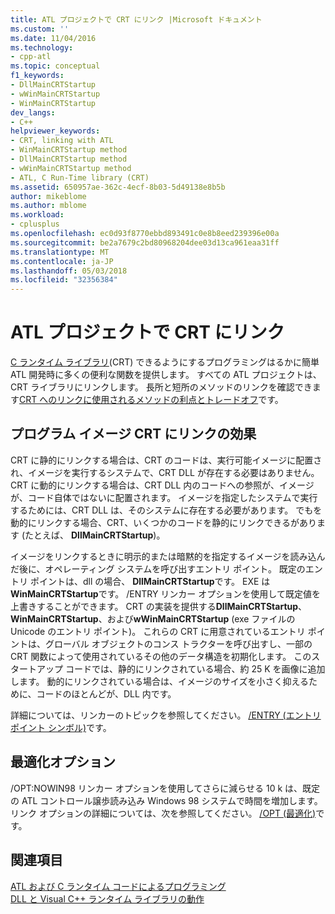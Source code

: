 ```yaml
---
title: ATL プロジェクトで CRT にリンク |Microsoft ドキュメント
ms.custom: ''
ms.date: 11/04/2016
ms.technology:
- cpp-atl
ms.topic: conceptual
f1_keywords:
- DllMainCRTStartup
- wWinMainCRTStartup
- WinMainCRTStartup
dev_langs:
- C++
helpviewer_keywords:
- CRT, linking with ATL
- WinMainCRTStartup method
- DllMainCRTStartup method
- wWinMainCRTStartup method
- ATL, C Run-Time library (CRT)
ms.assetid: 650957ae-362c-4ecf-8b03-5d49138e8b5b
author: mikeblome
ms.author: mblome
ms.workload:
- cplusplus
ms.openlocfilehash: ec0d93f8770ebbd893491c0e8b8eed239396e00a
ms.sourcegitcommit: be2a7679c2bd80968204dee03d13ca961eaa31ff
ms.translationtype: MT
ms.contentlocale: ja-JP
ms.lasthandoff: 05/03/2018
ms.locfileid: "32356384"
---
```

# <a name="linking-to-the-crt-in-your-atl-project"></a>ATL プロジェクトで CRT にリンク
[C ランタイム ライブラリ](../c-runtime-library/crt-library-features.md)(CRT) できるようにするプログラミングはるかに簡単 ATL 開発時に多くの便利な関数を提供します。 すべての ATL プロジェクトは、CRT ライブラリにリンクします。 長所と短所のメソッドのリンクを確認できます[CRT へのリンクに使用されるメソッドの利点とトレードオフ](../atl/benefits-and-tradeoffs-of-the-method-used-to-link-to-the-crt.md)です。  
  
## <a name="effects-of-linking-to-the-crt-on-your-program-image"></a>プログラム イメージ CRT にリンクの効果  
 CRT に静的にリンクする場合は、CRT のコードは、実行可能イメージに配置され、イメージを実行するシステムで、CRT DLL が存在する必要はありません。 CRT に動的にリンクする場合は、CRT DLL 内のコードへの参照が、イメージが、コード自体ではないに配置されます。 イメージを指定したシステムで実行するためには、CRT DLL は、そのシステムに存在する必要があります。 でもを動的にリンクする場合、CRT、いくつかのコードを静的にリンクできるがあります (たとえば、 **DllMainCRTStartup**)。  
  
 イメージをリンクするときに明示的または暗黙的を指定するイメージを読み込んだ後に、オペレーティング システムを呼び出すエントリ ポイント。 既定のエントリ ポイントは、dll の場合、 **DllMainCRTStartup**です。 EXE は**WinMainCRTStartup**です。 /ENTRY リンカー オプションを使用して既定値を上書きすることができます。 CRT の実装を提供する**DllMainCRTStartup**、 **WinMainCRTStartup**、および**wWinMainCRTStartup** (exe ファイルの Unicode のエントリ ポイント)。 これらの CRT に用意されているエントリ ポイントは、グローバル オブジェクトのコンス トラクターを呼び出すし、一部の CRT 関数によって使用されているその他のデータ構造を初期化します。 このスタートアップ コードでは、静的にリンクされている場合、約 25 K を画像に追加します。 動的にリンクされている場合は、イメージのサイズを小さく抑えるために、コードのほとんどが、DLL 内です。  
  
 詳細については、リンカーのトピックを参照してください。 [/ENTRY (エントリ ポイント シンボル)](../build/reference/entry-entry-point-symbol.md)です。  
  
## <a name="optimization-options"></a>最適化オプション  
 /OPT:NOWIN98 リンカー オプションを使用してさらに減らせる 10 k は、既定の ATL コントロール譲歩読み込み Windows 98 システムで時間を増加します。 リンク オプションの詳細については、次を参照してください。 [/OPT (最適化)](../build/reference/opt-optimizations.md)です。  
  
## <a name="see-also"></a>関連項目  
 [ATL および C ランタイム コードによるプログラミング](../atl/programming-with-atl-and-c-run-time-code.md)   
 [DLL と Visual C++ ランタイム ライブラリの動作](../build/run-time-library-behavior.md)

